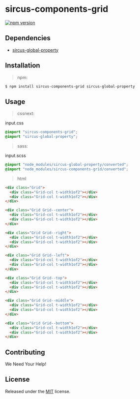 # sircus-components-grid

[![npm version](https://img.shields.io/npm/v/sircus-components-grid.svg?style=flat)](https://www.npmjs.com/package/sircus-components-grid)

## Dependencies
- [sircus-global-property](https://github.com/sircus/global-property)


## Installation

> npm:

```bash
$ npm install sircus-components-grid sircus-global-property
```

## Usage

> cssnext:

input.css
```css
@import "sircus-components-grid";
@import "sircus-global-property";
```

> sass:

input.scss
```scss
@import "node_modules/sircus-global-property/converted";
@import "node_modules/sircus-components-grid/converted";
```


> html

```html
<div class="Grid">
  <div class="Grid-col t-width1of2"></div>
  <div class="Grid-col t-width1of2"></div>
</div>

<div class="Grid Grid--center">
  <div class="Grid-col t-width1of2"></div>
  <div class="Grid-col t-width1of2"></div>
</div>

<div class="Grid Grid--right">
  <div class="Grid-col t-width1of2"></div>
  <div class="Grid-col t-width1of2"></div>
</div>

<div class="Grid Grid--left">
  <div class="Grid-col t-width1of2"></div>
  <div class="Grid-col t-width1of2"></div>
</div>

<div class="Grid Grid--top">
  <div class="Grid-col t-width1of2"></div>
  <div class="Grid-col t-width1of2"></div>
</div>

<div class="Grid Grid--middle">
  <div class="Grid-col t-width1of2"></div>
  <div class="Grid-col t-width1of2"></div>
</div>

<div class="Grid Grid--bottom">
  <div class="Grid-col t-width1of2"></div>
  <div class="Grid-col t-width1of2"></div>
</div>

```


## Contributing

We Need Your Help!


## License
Released under the [MIT](https://github.com/sircus/license/blob/master/LICENSE) license.
